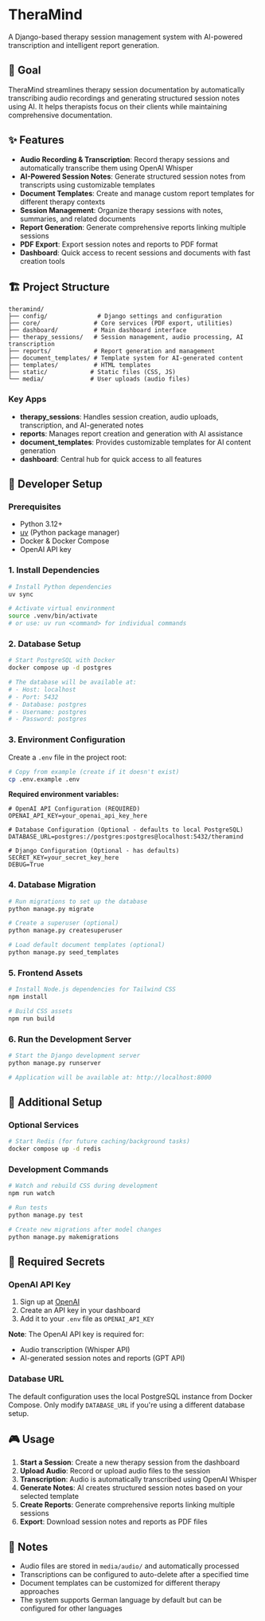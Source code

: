 # TheraMind

A Django-based therapy session management system with AI-powered transcription and intelligent report generation.

## 🎯 Goal

TheraMind streamlines therapy session documentation by automatically transcribing audio recordings and generating structured session notes using AI. It helps therapists focus on their clients while maintaining comprehensive documentation.

## ✨ Features

- **Audio Recording & Transcription**: Record therapy sessions and automatically transcribe them using OpenAI Whisper
- **AI-Powered Session Notes**: Generate structured session notes from transcripts using customizable templates
- **Document Templates**: Create and manage custom report templates for different therapy contexts
- **Session Management**: Organize therapy sessions with notes, summaries, and related documents
- **Report Generation**: Generate comprehensive reports linking multiple sessions
- **PDF Export**: Export session notes and reports to PDF format
- **Dashboard**: Quick access to recent sessions and documents with fast creation tools

## 🏗️ Project Structure

```
theramind/
├── config/              # Django settings and configuration
├── core/               # Core services (PDF export, utilities)
├── dashboard/          # Main dashboard interface
├── therapy_sessions/   # Session management, audio processing, AI transcription
├── reports/            # Report generation and management
├── document_templates/ # Template system for AI-generated content
├── templates/          # HTML templates
├── static/            # Static files (CSS, JS)
└── media/             # User uploads (audio files)
```

### Key Apps

- **therapy_sessions**: Handles session creation, audio uploads, transcription, and AI-generated notes
- **reports**: Manages report creation and generation with AI assistance
- **document_templates**: Provides customizable templates for AI content generation
- **dashboard**: Central hub for quick access to all features

## 🚀 Developer Setup

### Prerequisites

- Python 3.12+
- [uv](https://docs.astral.sh/uv/) (Python package manager)
- Docker & Docker Compose
- OpenAI API key

### 1. Install Dependencies

```bash
# Install Python dependencies
uv sync

# Activate virtual environment
source .venv/bin/activate
# or use: uv run <command> for individual commands
```

### 2. Database Setup

```bash
# Start PostgreSQL with Docker
docker compose up -d postgres

# The database will be available at:
# - Host: localhost
# - Port: 5432
# - Database: postgres
# - Username: postgres
# - Password: postgres
```

### 3. Environment Configuration

Create a `.env` file in the project root:

```bash
# Copy from example (create if it doesn't exist)
cp .env.example .env
```

**Required environment variables:**

```env
# OpenAI API Configuration (REQUIRED)
OPENAI_API_KEY=your_openai_api_key_here

# Database Configuration (Optional - defaults to local PostgreSQL)
DATABASE_URL=postgres://postgres:postgres@localhost:5432/theramind

# Django Configuration (Optional - has defaults)
SECRET_KEY=your_secret_key_here
DEBUG=True
```

### 4. Database Migration

```bash
# Run migrations to set up the database
python manage.py migrate

# Create a superuser (optional)
python manage.py createsuperuser

# Load default document templates (optional)
python manage.py seed_templates
```

### 5. Frontend Assets

```bash
# Install Node.js dependencies for Tailwind CSS
npm install

# Build CSS assets
npm run build
```

### 6. Run the Development Server

```bash
# Start the Django development server
python manage.py runserver

# Application will be available at: http://localhost:8000
```

## 🔧 Additional Setup

### Optional Services

```bash
# Start Redis (for future caching/background tasks)
docker compose up -d redis
```

### Development Commands

```bash
# Watch and rebuild CSS during development
npm run watch

# Run tests
python manage.py test

# Create new migrations after model changes
python manage.py makemigrations
```

## 🔑 Required Secrets

### OpenAI API Key

1. Sign up at [OpenAI](https://platform.openai.com/)
2. Create an API key in your dashboard
3. Add it to your `.env` file as `OPENAI_API_KEY`

**Note**: The OpenAI API key is required for:
- Audio transcription (Whisper API)
- AI-generated session notes and reports (GPT API)

### Database URL

The default configuration uses the local PostgreSQL instance from Docker Compose. Only modify `DATABASE_URL` if you're using a different database setup.

## 🎮 Usage

1. **Start a Session**: Create a new therapy session from the dashboard
2. **Upload Audio**: Record or upload audio files to the session
3. **Transcription**: Audio is automatically transcribed using OpenAI Whisper
4. **Generate Notes**: AI creates structured session notes based on your selected template
5. **Create Reports**: Generate comprehensive reports linking multiple sessions
6. **Export**: Download session notes and reports as PDF files

## 📝 Notes

- Audio files are stored in `media/audio/` and automatically processed
- Transcriptions can be configured to auto-delete after a specified time
- Document templates can be customized for different therapy approaches
- The system supports German language by default but can be configured for other languages